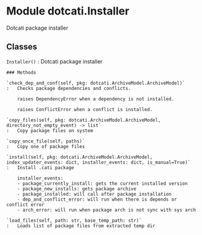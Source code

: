 Module dotcati.Installer
========================
Dotcati package installer

Classes
-------

`Installer()`
:   Dotcati package installer

    ### Methods

    `check_dep_and_conf(self, pkg: dotcati.ArchiveModel.ArchiveModel)`
    :   Checks package dependencies and conflicts.
        
        raises DependencyError when a dependency is not installed.
        
        raises ConflictError when a conflict is installed.

    `copy_files(self, pkg: dotcati.ArchiveModel.ArchiveModel, directory_not_empty_event) ‑> list`
    :   Copy package files on system

    `copy_once_file(self, paths)`
    :   Copy one of package files

    `install(self, pkg: dotcati.ArchiveModel.ArchiveModel, index_updater_events: dict, installer_events: dict, is_manual=True)`
    :   Install .cati package
        
        installer_events:
        - package_currently_install: gets the current installed version
        - package_new_installs: gets package archive
        - package_installed: will call after package installation
        - dep_and_conflict_error: will run when there is depends or conflict error
        - arch_error: will run when package arch is not sync with sys arch

    `load_files(self, path: str, base_temp_path: str)`
    :   Loads list of package files from extracted temp dir